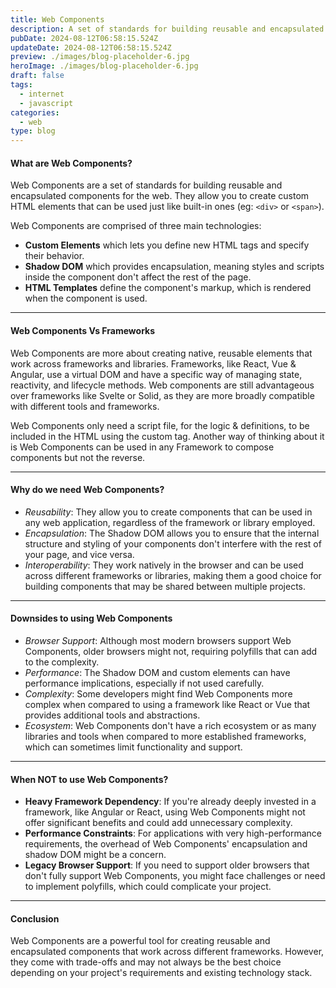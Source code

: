 ```yaml
---
title: Web Components
description: A set of standards for building reusable and encapsulated components.
pubDate: 2024-08-12T06:58:15.524Z
updateDate: 2024-08-12T06:58:15.524Z
preview: ./images/blog-placeholder-6.jpg
heroImage: ./images/blog-placeholder-6.jpg
draft: false
tags:
  - internet
  - javascript
categories:
  - web
type: blog
---
```


#### What are Web Components?
Web Components are a set of standards for building reusable and encapsulated components for the web. They allow you to create custom HTML elements that can be used just like built-in ones (eg: `<div>` or `<span>`).

Web Components are comprised of three main technologies:
- **Custom Elements** which lets you define new HTML tags and specify their behavior.
- **Shadow DOM** which provides encapsulation, meaning styles and scripts inside the component don't affect the rest of the page.
- **HTML Templates** define the component's markup, which is rendered when the component is used.

---

#### Web Components Vs Frameworks

Web Components are more about creating native, reusable elements that work across frameworks and libraries. Frameworks, like React, Vue & Angular, use a virtual DOM and have a specific way of managing state, reactivity, and lifecycle methods. Web components are still advantageous over frameworks like Svelte or Solid, as they are more broadly compatible with different tools and frameworks.

Web Components only need a script file, for the logic & definitions, to be included in the HTML using the custom tag.  Another way of thinking about it is Web Components can be used in any Framework to compose components but not the reverse.

---

#### Why do we need Web Components?

- *Reusability*: They allow you to create components that can be used in any web application, regardless of the framework or library employed.
- *Encapsulation*: The Shadow DOM allows you to ensure that the internal structure and styling of your components don't interfere with the rest of your page, and vice versa.
- *Interoperability*: They work natively in the browser and can be used across different frameworks or libraries, making them a good choice for building components that may be shared between multiple projects.

---

#### Downsides to using Web Components

- *Browser Support*: Although most modern browsers support Web Components, older browsers might not, requiring polyfills that can add to the complexity.
- *Performance*: The Shadow DOM and custom elements can have performance implications, especially if not used carefully.
- *Complexity*: Some developers might find Web Components more complex when compared to using a framework like React or Vue that provides additional tools and abstractions.
- *Ecosystem*: Web Components don't have a rich ecosystem or as many libraries and tools when compared to more established frameworks, which can sometimes limit functionality and support.

---

#### When NOT to use Web Components?

- **Heavy Framework Dependency**: If you're already deeply invested in a framework, like Angular or React, using Web Components might not offer significant benefits and could add unnecessary complexity.
- **Performance Constraints**: For applications with very high-performance requirements, the overhead of Web Components' encapsulation and shadow DOM might be a concern.
- **Legacy Browser Support**: If you need to support older browsers that don't fully support Web Components, you might face challenges or need to implement polyfills, which could complicate your project.

---

#### Conclusion

Web Components are a powerful tool for creating reusable and encapsulated components that work across different frameworks. However, they come with trade-offs and may not always be the best choice depending on your project's requirements and existing technology stack.
